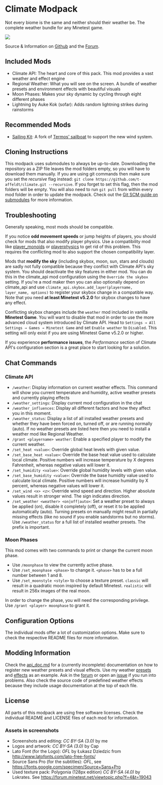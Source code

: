 # Climate Modpack
Not every biome is the same and neither should their weather be.
The complete weather bundle for any Minetest game.

![](https://raw.githubusercontent.com/t-affeldt/regional_weather/master/screenshot.webp)

Source & Information on [Github](https://github.com/t-affeldt/climate) and the [Forum](https://forum.minetest.net/viewtopic.php?t=24569).

## Included Mods
- Climate API: The heart and core of this pack. This mod provides a vast weather and effect engine
- Regional Weather: What you will see on the screen. A bundle of weather presets and environment effects with beautiful visuals
- Moon Phases: Makes your sky dynamic by cycling through eight different phases
- Lightning by Auke Kok (sofar): Adds random lightning strikes during rainstorms

## Recommended Mods
- [Sailing Kit](https://github.com/t-affeldt/sailing_kit): A fork of [Termos' sailboat](https://forum.minetest.net/viewtopic.php?t=23520) to support the new wind system.

## Cloning Instructions
This modpack uses submodules to always be up-to-date.
Downloading the repository as a ZIP file leaves the mod folders empty, so you will have to download them manually. If you are using git commands then make sure you set the *recursive* flag instead: ``git clone https://github.com/t-affeldt/climate.git --recursive``. If you forget to set this flag, then the mod folders will be empty. You will also need to run ``git pull`` from within every mod folder in order to update the modpack.
Check out the [Git SCM guide on submodules](https://git-scm.com/book/de/v2/Git-Tools-Submodule) for more information.

## Troubleshooting
Generally speaking, most mods should be compatible.

If you notice __odd movement speeds__ or jump heights of players, you should check for mods that also modify player physics. Use a compatibility mod like [player_monoids](https://github.com/minetest-mods/player_monoids) or [playerphysics](https://forum.minetest.net/viewtopic.php?t=22172) to get rid of this problem. This requires the conflicting mod to also support the chosen compatibility layer.

Mods that __modify the sky__ (including skybox, moon, sun, stars and clouds) are sadly not fully compatible because they conflict with Climate API's sky system. You should deactivate the sky features in either mod. You can do this in the climate_api mod configuration using the ``Override the skybox`` setting. If you're a mod maker then you can also optionally depend on climate_api and use ``climate_api.skybox.add_layer(playername, layer_name, options)`` to register your skybox change in a compatible way. Note that you need __at least Minetest v5.2.0__ for skybox changes to have any effect.

Conflicting skybox changes include the ``weather`` mod included in vanilla __Minetest Game__. You will want to disable that mod in order to use the more advanced cloud system introduced by Climate API. Head to ``Settings → All Settings → Games → Minetest Game`` and set ``Enable weather`` to ``Disabled``. This setting will only exist if you are using Minetest Game v5.2.0 or higher.

If you experience __performance issues__, the *Performance* section of Climate API's configuration section is a great place to start looking for a solution.

## Chat Commands
### Climate API
- ``/weather``: Display information on current weather effects. This command will show you current temperature and humidity, active weather presets and currently playing effects
- ``/weather_settings``: Display current mod configuration in the chat
- ``/weather_influences``: Display all different factors and how they affect you in this moment.
- ``/weather_status``: Display a list of all installed weather presets and whether they have been forced on, turned off, or are running normally (auto). If no weather presets are listed here then you need to install a weather mod like Regional Weather.
- ``/grant <playername> weather``: Enable a specified player to modify the current weather.
- ``/set_heat <value>``: Override global heat levels with given value.
- ``/set_base_heat <value>``: Override the base heat value used to calculate local climate. Positive numbers will increase temperature by X degrees Fahrenheit, whereas negative values will lower it.
- ``/set_humidity <value>``: Override global humidity levels with given value.
- ``/set_base_humidity <value>``: Override the base humidity value used to calculate local climate. Positive numbers will increase humidity by X percent, whereas negative values will lower it.
- ``/set_wind <x> <z>``: Override wind speed and direction. Higher absolute values result in stronger wind. The sign indicates direction.
- ``/set_weather <weather> <on|off|auto>``: Set a weather preset to always be applied (on), disable it completely (off), or reset it to be applied automatically (auto). Turning presets on manually might result in partially missing effects (like no sound if you enable sandstorms but no storms). Use ``/weather_status`` for a full list of installed weather presets. The prefix is important.

### Moon Phases
This mod comes with two commands to print or change the current moon phase.
- Use ``/moonphase`` to view the currently active phase.
- Use ``/set_moonphase <phase>`` to change it. ``<phase>`` has to be a full number between 1 and 8.
- Use ``/set_moonstyle <style>`` to choose a texture preset. ``classic`` will result in a quadratic moon
	inspired by default Minetest. ``realistic`` will result in 256x images of the real moon.

In order to change the phase, you will need the corresponding privilege.
Use ``/grant <player> moonphase`` to grant it.

## Configuration Options
The individual mods offer a lot of customization options. Make sure to check the respective README files for more information.

## Modding Information
Check the [api_doc.md](https://github.com/t-affeldt/climate_api/blob/master/api_doc.md) for a (currently incomplete) documentation on how to register new weather presets and visual effects. Use my weather [presets](https://github.com/t-affeldt/regional_weather/tree/master/ca_weathers) and [effects](https://github.com/t-affeldt/regional_weather/tree/master/ca_effects) as an example. Ask in the [forum](https://forum.minetest.net/viewtopic.php?t=24569) or open an [issue](https://github.com/t-affeldt/climate_api/issues) if you run into problems. Also check the source code of predefined weather effects because they include usage documentation at the top of each file.

## License
All parts of this modpack are using free software licenses.
Check the individual README and LICENSE files of each mod for information.

### Assets in screenshots
- Screenshots and editing: *CC BY-SA (3.0)* by me
- Logos and artwork: *CC BY-SA (3.0)* by Cap
- Lato Font (for the Logo): *OFL* by Łukasz Dziedzic from http://www.latofonts.com/lato-free-fonts/
- Source Sans Pro (for the subtitles): *OFL*, see https://fonts.google.com/specimen/Source+Sans+Pro
- Used texture pack: Polygonia (128px edition) *CC BY-SA (4.0)* by Lokrates. See https://forum.minetest.net/viewtopic.php?f=4&t=19043